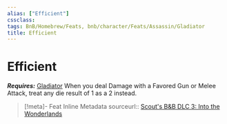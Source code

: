 ```yaml
---
alias: ["Efficient"]
cssclass: 
tags: BnB/Homebrew/Feats, bnb/character/Feats/Assassin/Gladiator
title: Efficient
---
```


# Efficient
***Requires:*** [Gladiator](../../BnB_DLC_1/Gladiator.md)
When you deal Damage with a Favored Gun or Melee Attack, treat any die result of 1 as a 2 instead.

> [!meta]- Feat Inline Metadata
> sourceurl:: [Scout's B&B DLC 3: Into the Wonderlands](https://docs.google.com/document/d/1MLOgrWwcLNTnP9PuXrKiLImy7SUh4hXO8arVUAlmdp0/edit)
